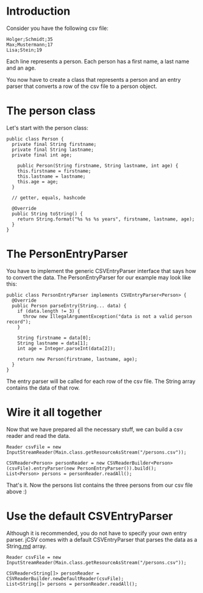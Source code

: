 # Introduction #

Consider you have the following csv file:
```
Holger;Schmidt;35
Max;Mustermann;17
Lisa;Stein;19
```
Each line represents a person. Each person has a first name, a last name and an age.

You now have to create a class that represents a person and an entry parser that converts a row of the csv file to a person object.

# The person class #
Let's start with the person class:
```
public class Person {
  private final String firstname;
  private final String lastname;
  private final int age;
	
    public Person(String firstname, String lastname, int age) {
    this.firstname = firstname;
    this.lastname = lastname;
    this.age = age;
  }
	
  // getter, equals, hashcode
	
  @Override
  public String toString() {
    return String.format("%s %s %s years", firstname, lastname, age);
  }
}
```

# The PersonEntryParser #
You have to implement the generic CSVEntryParser interface that says how to convert the data.
The PersonEntryParser for our example may look like this:
```
public class PersonEntryParser implements CSVEntryParser<Person> {
  @Override
  public Person parseEntry(String... data) {
    if (data.length != 3) {
      throw new IllegalArgumentException("data is not a valid person record");
    }
		
    String firstname = data[0];
    String lastname = data[1];
    int age = Integer.parseInt(data[2]);
		
    return new Person(firstname, lastname, age);
  }
}
```
The entry parser will be called for each row of the csv file. The String array contains the data of that row.

# Wire it all together #
Now that we have prepared all the necessary stuff, we can build a csv reader and read the data.
```
Reader csvFile = new InputStreamReader(Main.class.getResourceAsStream("/persons.csv"));

CSVReader<Person> personReader = new CSVReaderBuilder<Person>(csvFile).entryParser(new PersonEntryParser()).build();
List<Person> persons = personReader.readAll();
```

That's it. Now the persons list contains the three persons from our csv file above :)

# Use the default CSVEntryParser #
Although it is recommended, you do not have to specify your own entry parser. jCSV comes with a default CSVEntryParser that parses the data as a String[.md](.md) array.
```
Reader csvFile = new InputStreamReader(Main.class.getResourceAsStream("/persons.csv"));

CSVReader<String[]> personReader = CSVReaderBuilder.newDefaultReader(csvFile);
List<String[]> persons = personReader.readAll();
```